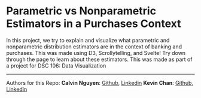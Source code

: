 # Parametric vs Nonparametric Estimators in a Purchases Context

In this project, we try to explain and visualize what parametric and nonparametric distribution estimators are in the context of banking and purchases. This was made using D3, Scrollytelling, and Svelte! Try down through the page to learn about these estimators. This was made as part of a project for DSC 106: Data Visualization

---

Authors for this Repo:
**Calvin Nguyen**: [Github](https://github.com/Neniflight), [Linkedin](https://www.linkedin.com/in/calvin-nguyen-1089b51a1/)
**Kevin Chan**: [Github](), [Linkedin]()
